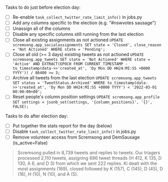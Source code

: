 Tasks to do just before election day:

- [ ] Re-enable `task_collect_twitter_rate_limit_info()` in jobs.py
- [ ] Add any columns specific to the election (e.g. "#nswvotes sausage")
- [ ] Unassign all of the columns
- [ ] Disable any specific columns still running from the last election
- [ ] Close all existing assignments as not actioned `UPDATE scremsong.app_socialassignments SET state = 'Closed', close_reason = 'Not Actioned' WHERE state = 'Pending';`
- [ ] Close all old (>= 3 days) existing tweets as not actioned `UPDATE scremsong.app_tweets SET state = 'Not Actioned' WHERE state = 'Active' AND EXTRACT(EPOCH FROM CURRENT_TIMESTAMP - to_timestamp(data->>'created_at', 'Dy Mon DD HH24:MI:SS +0000 YYYY')) / 86400 >= 3;`
- [ ] Archive all tweets from the last election `UPDATE scremsong.app_tweets SET status = 'TweetStatus.Archived' WHERE to_timestamp(data->>'created_at', 'Dy Mon DD HH24:MI:SS +0000 YYYY') < '2022-03-01 00:00:00+00';`
- [ ] Reset people's column position settings `UPDATE scremsong.app_profile SET settings = jsonb_set(settings, '{column_positions}', '{}', FALSE);`

Tasks to do after election day:

- [ ] Put together the stats report for the day (below)
- [ ] Disable `task_collect_twitter_rate_limit_info()` in jobs.py
- [ ] Remove volunteer access from Scremsong and DemSausage (is_active=False)

> Scremsong pulled in 8,739 tweets and replies to tweets. Our triagers processed 2,110 tweets, assigning 686 tweet threads (H 412, K 135, D 130, A 6, and D 3) from which we sent 222 replies. Ki dealt with the most assignments (169), closed followed by K (157), C (145), D (45), D (16), H (10), N (10), and A (5).
